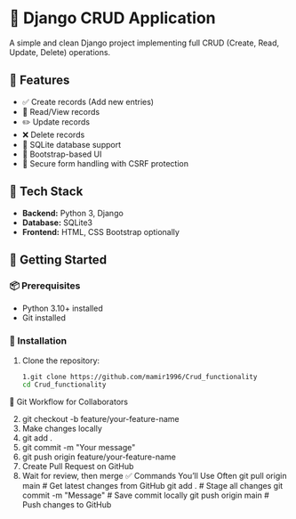 # 🧾 Django CRUD Application

A simple and clean Django project implementing full CRUD (Create, Read, Update, Delete) operations.

## 🚀 Features

- ✅ Create records (Add new entries)
- 📄 Read/View records
- ✏️ Update records
- ❌ Delete records
- 📁 SQLite database support
- 🎨 Bootstrap-based UI 
- 🔐 Secure form handling with CSRF protection

## 🧰 Tech Stack

- **Backend:** Python 3, Django
- **Database:** SQLite3
- **Frontend:** HTML, CSS Bootstrap optionally

## 🏁 Getting Started

### 📦 Prerequisites

- Python 3.10+ installed
- Git installed

### 🔧 Installation

1. Clone the repository:

   ```bash
   1.git clone https://github.com/mamir1996/Crud_functionality
   cd Crud_functionality
🔁 Git Workflow for Collaborators

2. git checkout -b feature/your-feature-name
3. Make changes locally
4. git add .
5. git commit -m "Your message"
6. git push origin feature/your-feature-name
7. Create Pull Request on GitHub
8. Wait for review, then merge
✅ Commands You’ll Use Often
git pull origin main     # Get latest changes from GitHub
git add .                # Stage all changes
git commit -m "Message"  # Save commit locally
git push origin main     # Push changes to GitHub
